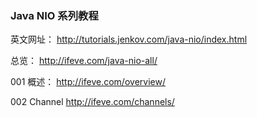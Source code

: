 
### Java NIO 系列教程

英文网址： <http://tutorials.jenkov.com/java-nio/index.html>

总览： <http://ifeve.com/java-nio-all/>

001 概述： <http://ifeve.com/overview/>

002 Channel <http://ifeve.com/channels/>




